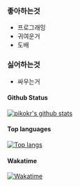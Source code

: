 ### 좋아하는것

- 프로그래밍
- 귀여운거
- 도배

### 싫어하는것

- 싸우는거


#### Github Status

[![pikokr's github stats](https://github-readme-stats.vercel.app/api?username=pikokr&theme=synthwave)](https://github.com/pikokr)

#### Top languages

[![Top langs](https://github-readme-stats.vercel.app/api/top-langs?username=pikokr&theme=synthwave&layout=compact)](https://github.com/pikokr)

#### Wakatime
[![Wakatime](https://github-readme-stats.vercel.app/api/wakatime?username=pikokr&theme=synthwave)](https://github.com/pikokr)
